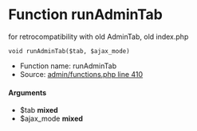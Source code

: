 Function runAdminTab
===========================

for retrocompatibility with old AdminTab, old index.php



    void runAdminTab($tab, $ajax_mode)

* Function name: runAdminTab
* Source: [admin/functions.php line 410](https://github.com/PrestaShop/PrestaShop/blob/1.6.1.1/admin/functions.php#L410)

#### Arguments
* $tab **mixed**
* $ajax_mode **mixed**


